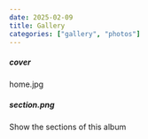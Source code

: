 ```yaml
---
date: 2025-02-09
title: Gallery
categories: ["gallery", "photos"]
---
```


##### cover

home.jpg

##### section.png

Show the sections of this album
